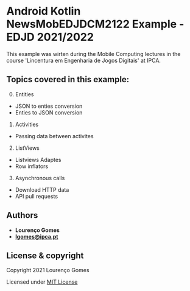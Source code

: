 # Android Kotlin NewsMobEDJDCM2122 Example - EDJD 2021/2022
This example was wirten during the Mobile Computing lectures in the course 'Lincentura em Engenharia de Jogos Digitais' at IPCA.

## Topics covered in this example:
0. Entities 
- JSON to enties conversion
- Enties to JSON conversion
1. Activities
- Passing data between activites
2. ListViews
- Listviews Adaptes 
- Row inflators
3. Asynchronous calls
- Download HTTP data 
- API pull requests

## Authors 

* **Lourenço Gomes** 
* **lgomes@ipca.pt** 

License & copyright
-------------------

Copyright 2021 Lourenço Gomes

Licensed under [MIT License](LICENSE)
